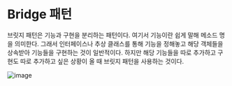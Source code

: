 # Bridge 패턴

브릿지 패턴은 기능과 구현을 분리하는 패턴이다. 여기서 기능이란 쉽게 말해 메소드 명을 의미한다. 그래서 인터페이스나 추상 클래스를 통해 기능을 정해놓고 해당 객체들을 상속받아 기능들을 구현하는 것이 일반적이다. 
하지만 해당 기능들을 따로 추가하고 구현도 따로 추가하고 싶은 상황이 올 때 브릿지 패턴을 사용하는 것이다.   


![image](https://user-images.githubusercontent.com/89891704/161424862-99d3b833-cb6e-484b-91e6-02c311e653f4.png)   

